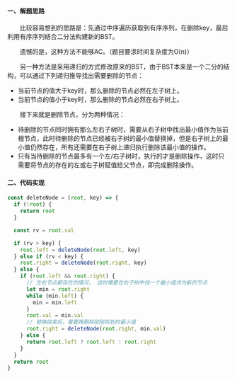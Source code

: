 #### 一、解题思路

  &emsp;&emsp;比较容易想到的思路是：先通过中序遍历获取到有序序列，在删除key，最后利用有序序列结合二分法构建新的BST。

  &emsp;&emsp;遗憾的是，这种方法不能够AC。（题目要求时间复杂度为O(n)）

  &emsp;&emsp;另一种方法是采用递归的方式修改原来的BST，由于BST本来是一个二分的结构，可以通过下列递归推导找出需要删除的节点：

  - 当前节点的值大于key时，那么删除的节点必然在左子树上。
  - 当前节点的值小于key时，那么删除的节点必然在右子树上。

  &emsp;&emsp;接下来就是删除节点，分为两种情况：

  - 待删除的节点同时拥有那么左右子树时，需要从右子树中找出最小值作为当前根节点，此时待删除的节点已经被右子树的最小值替换掉，但是右子树上的最小值仍然存在，所有还需要在右子树上递归执行删除该最小值的操作。
  - 只有当待删除的节点最多有一个左/右子树时，执行的才是删除操作，这时只需要将节点的存在的左或右子树赋值给父节点，即完成删除操作。

#### 二、代码实现

```JavaScript
const deleteNode = (root, key) => {
  if (!root) {
    return root
  }

  const rv = root.val

  if (rv > key) {
    root.left = deleteNode(root.left, key)
  } else if (rv < key) {
    root.right = deleteNode(root.right, key)
  } else {
    if (root.left && root.right) {
      // 左右节点都存在的情况， 这时需要在右子树中找一个最小值作为新的节点
      let min = root.right
      while (min.left) {
        min = min.left
      }
      root.val = min.val
      // 替换结束后，需要再删除刚刚找到的最小值
      root.right = deleteNode(root.right, min.val)
    } else {
      return root.left ? root.left : root.right
    }
  }
  return root
}
```